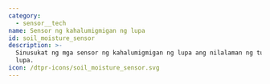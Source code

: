 ```yaml
---
category:
  - sensor__tech
name: Sensor ng kahalumigmigan ng lupa
id: soil_moisture_sensor
description: >-
  Sinusukat ng mga sensor ng kahalumigmigan ng lupa ang nilalaman ng tubig sa
  lupa.
icon: /dtpr-icons/soil_moisture_sensor.svg
---
```


